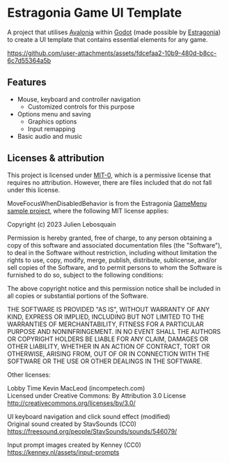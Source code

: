 # Estragonia Game UI Template
A project that utilises [Avalonia](https://github.com/AvaloniaUI/Avalonia) within [Godot](https://github.com/godotengine/godot) (made possible by [Estragonia](https://github.com/MrJul/Estragonia)) to create a UI template that contains essential elements for any game.

https://github.com/user-attachments/assets/fdcefaa2-10b9-480d-b8cc-6c7d55364a5b

## Features
- Mouse, keyboard and controller navigation
  - Customized controls for this purpose
- Options menu and saving
  - Graphics options
  - Input remapping
- Basic audio and music

## Licenses & attribution
This project is licensed under [MIT-0](https://github.com/aws/mit-0), which is a permissive license that requires no attribution. However, there are files included that do not fall under this license.  

MoveFocusWhenDisabledBehavior is from the Estragonia [GameMenu sample project](https://github.com/MrJul/Estragonia/blob/main/samples/GameMenu/UI/Behaviors/MoveFocusWhenDisabledBehavior.cs), where the following MIT license applies:

Copyright (c) 2023 Julien Lebosquain

Permission is hereby granted, free of charge, to any person obtaining a copy
of this software and associated documentation files (the "Software"), to deal
in the Software without restriction, including without limitation the rights
to use, copy, modify, merge, publish, distribute, sublicense, and/or sell
copies of the Software, and to permit persons to whom the Software is
furnished to do so, subject to the following conditions:

The above copyright notice and this permission notice shall be included in all
copies or substantial portions of the Software.

THE SOFTWARE IS PROVIDED "AS IS", WITHOUT WARRANTY OF ANY KIND, EXPRESS OR
IMPLIED, INCLUDING BUT NOT LIMITED TO THE WARRANTIES OF MERCHANTABILITY,
FITNESS FOR A PARTICULAR PURPOSE AND NONINFRINGEMENT. IN NO EVENT SHALL THE
AUTHORS OR COPYRIGHT HOLDERS BE LIABLE FOR ANY CLAIM, DAMAGES OR OTHER
LIABILITY, WHETHER IN AN ACTION OF CONTRACT, TORT OR OTHERWISE, ARISING FROM,
OUT OF OR IN CONNECTION WITH THE SOFTWARE OR THE USE OR OTHER DEALINGS IN THE
SOFTWARE.

Other licenses:

Lobby Time Kevin MacLeod (incompetech.com)  
Licensed under Creative Commons: By Attribution 3.0 License  
http://creativecommons.org/licenses/by/3.0/

UI keyboard navigation and click sound effect (modified)  
Original sound created by StavSounds (CC0)  
https://freesound.org/people/StavSounds/sounds/546079/

Input prompt images created by Kenney (CC0)  
https://kenney.nl/assets/input-prompts
